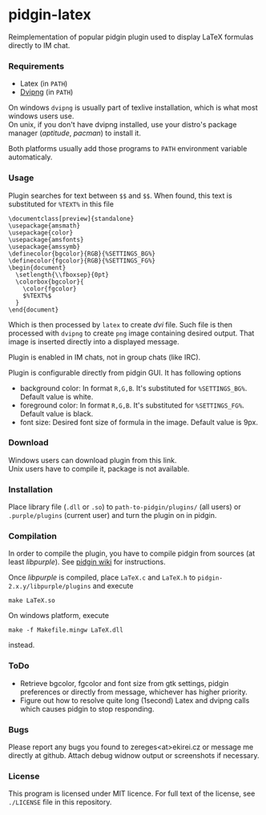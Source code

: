 # pidgin-latex
Reimplementation of popular pidgin plugin used to display LaTeX formulas directly to IM chat.

### Requirements
- Latex (in `PATH`)
- [Dvipng](http://savannah.nongnu.org/projects/dvipng/) (in `PATH`)

On windows `dvipng` is usually part of texlive installation, which is what most windows users use.  
On unix, if you don't have dvipng installed, use your distro's package manager (*aptitude*, *pacman*) to install it.

Both platforms usually add those programs to `PATH` environment variable automaticaly.

### Usage
Plugin searches for text between `$$` and `$$`. When found, this text is substituted for `%TEXT%` in this file

    \documentclass[preview]{standalone}
    \usepackage{amsmath}
    \usepackage{color}
    \usepackage{amsfonts}
    \usepackage{amssymb}
    \definecolor{bgcolor}{RGB}{%SETTINGS_BG%}
    \definecolor{fgcolor}{RGB}{%SETTINGS_FG%}
    \begin{document}
      \setlength{\\fboxsep}{0pt}
      \colorbox{bgcolor}{
        \color{fgcolor}
        $%TEXT%$
      }
    \end{document}

Which is then processed by `latex` to create *dvi* file. Such file is then processed with `dvipng` to create `png` image containing desired output. That image is inserted directly into a displayed message.

Plugin is enabled in IM chats, not in group chats (like IRC).

Plugin is configurable directly from pidgin GUI. It has following options
- background color: In format `R,G,B`. It's substituted for `%SETTINGS_BG%`. Default value is white.
- foreground color: In format `R,G,B`. It's substituted for `%SETTINGS_FG%`. Default value is black.
- font size: Desired font size of formula in the image. Default value is 9px.

### Download
Windows users can download plugin from this link.  
Unix users have to compile it, package is not available.

### Installation
Place library file (`.dll` or `.so`) to `path-to-pidgin/plugins/` (all users) or `.purple/plugins` (current user) and turn the plugin on in pidgin.

### Compilation
In order to compile the plugin, you have to compile pidgin from sources (at least *libpurple*). See [pidgin wiki](https://developer.pidgin.im/wiki#DevelopmentInformation) for instructions.

Once *libpurple* is compiled, place `LaTeX.c` and `LaTeX.h` to `pidgin-2.x.y/libpurple/plugins` and execute

    make LaTeX.so

On windows platform, execute

    make -f Makefile.mingw LaTeX.dll

instead.

### ToDo
- Retrieve bgcolor, fgcolor and font size from gtk settings, pidgin preferences or directly from message, whichever has higher priority.
- Figure out how to resolve quite long (1second) Latex and dvipng calls which causes pidgin to stop responding.

### Bugs
Please report any bugs you found to zereges&lt;at&gt;ekirei.cz or message me directly at github. Attach debug widnow output or screenshots if necessary.

### License
This program is licensed under MIT licence. For full text of the license, see `./LICENSE` file in this repository.